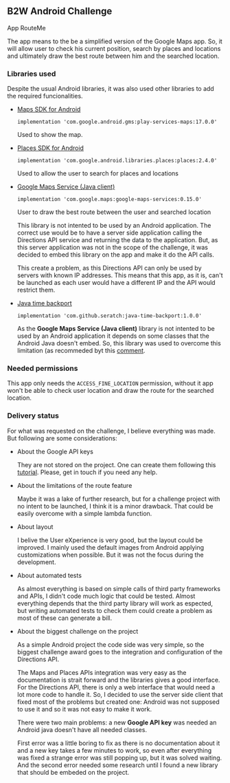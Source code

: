 ## B2W Android Challenge


App RouteMe

The app means to the be a simplified version of the Google Maps app. So, it will allow user to check his current position, search by places and locations and ultimately draw the best route between him and the searched location.


### Libraries used

Despite the usual Android libraries, it was also used other libraries to add the required funcionalities.

- [Maps SDK for Android](https://developers.google.com/maps/documentation/android-sdk/overview?hl=en_US)
  
    `implementation 'com.google.android.gms:play-services-maps:17.0.0'`

    Used to show the map.

- [Places SDK for Android](https://developers.google.com/places/android-sdk/overview?hl=en_US)

    `implementation 'com.google.android.libraries.places:places:2.4.0'`

    Used to allow the user to search for places and locations

- [Google Maps Service (Java client)](https://github.com/googlemaps/google-maps-services-java)

    `implementation 'com.google.maps:google-maps-services:0.15.0'`

    User to draw the best route between the user and searched location

    This library is not intented to be used by an Android application. The correct use would be to have a server side application calling the Directions API service and returning the data to the application. But, as this server application was not in the scope of the challenge, it was decided to embed this library on the app and make it do the API calls.

    This create a problem, as this Directions API can only be used by servers with known IP addresses. This means that this app, as it is, can't be launched as each user would have a different IP and the API would restrict them.

- [Java time backport](com.github.seratch:java-time-backport:1.0.0)

    `implementation 'com.github.seratch:java-time-backport:1.0.0'`

    As the **Google Maps Service (Java client)** library is not intented to be used by an Android application it depends on some classes that the Android Java doesn't embed. So, this library was used to overcome this limitation (as recommeded byt this [comment](https://github.com/googlemaps/google-maps-services-java/issues/544#issuecomment-482838799).


### Needed permissions

This app only needs the `ACCESS_FINE_LOCATION` permission, without it app won't be able to check user location and draw the route for the searched location.


### Delivery status

For what was requested on the challenge, I believe everything was made. But following are some considerations:

- About the Google API keys

    They are not stored on the project. One can create them following this [tutorial](https://github.com/Luckcheese/routeMe/wiki/Google-Api-Keys). Please, get in touch if you need any help.

- About the limitations of the route feature

    Maybe it was a lake of further research, but for a challenge project with no intent to be launched, I think it is a minor drawback. That could be easily overcome with a simple lambda function.

- About layout
    
    I belive the User eXperience is very good, but the layout could be improved. I mainly used the default images from Android applying customizations when possible. But it was not the focus during the development.

- About automated tests

    As almost everything is based on simple calls of third party frameworks and APIs, I didn't code much logic that could be tested. Almost everything depends that the third party library will work as espected, but writing automated tests to check them could create a problem as most of these can generate a bill.

- About the biggest challenge on the project

    As a simple Android project the code side was very simple, so the biggest challenge award goes to the integration and configuration of the Directions API. 

    The Maps and Places APIs integration was very easy as the documentation is strait forward and the libraries gives a good interface. For the Directions API, there is only a web interface that would need a lot more code to handle it. So, I decided to use the server side client that fixed most of the problems but created one: Android was not supposed to use it and so it was not easy to make it work.

    There were two main problems: a new **Google API key** was needed an Android java doesn't have all needed classes.

    First error was a little boring to fix as there is no documentation about it and a new key takes a few minutes to work, so even after everything was fixed a strange error was still popping up, but it was solved waiting. And the second error needed some research until I found a new library that should be embeded on the project.